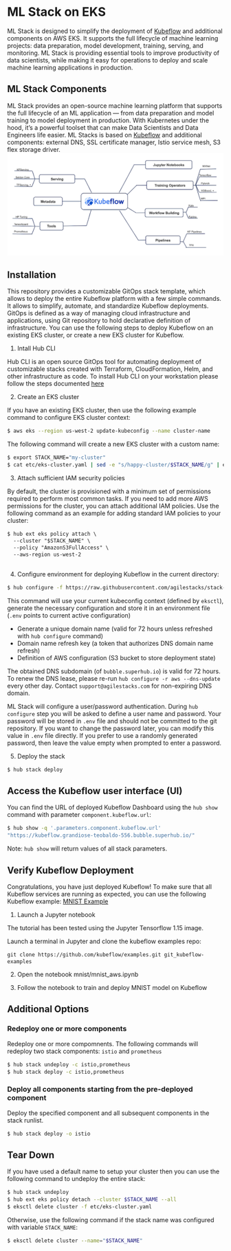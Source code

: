 # ML Stack on EKS

ML Stack is designed to simplify the deployment of [Kubeflow](https://github.com/kubeflow) and additional components on AWS EKS.  It supports the full lifecycle of machine learning projects: data preparation, model development, training, serving, and monitoring.  ML Stack is providing essential tools to improve productivity of data scientists, while making it easy for operations to deploy and scale machine learning applications in production.

## ML Stack Components

ML Stack provides an open-source machine learning platform that supports the full lifecycle of an ML application — from data preparation and model training to model deployment in production.  With Kubernetes under the hood, it’s a powerful toolset that can make Data Scientists and Data Engineers life easier.  ML Stacks is based on [Kubeflow](https://github.com/kubeflow) and additional components: external DNS, SSL certificate manager, Istio service mesh, S3 flex storage driver.
![Components](/etc/kubeflow_components.png)

## Installation

This repository provides a customizable GitOps stack template, which allows to deploy the entire Kubeflow platform with a few simple commands.  It allows to simplify, automate, and standardize Kubeflow deployments.  GitOps is defined as a way of managing cloud infrastructure and applications, using Git repository to hold declarative definition of infrastructure. You can use the following steps to deploy Kubeflow on an existing EKS cluster, or create a new EKS cluster for Kubeflow.

1. Intall Hub CLI

Hub CLI is an open source GitOps tool for automating deployment of customizable stacks created with Terraform, CloudFormation, Helm, and other infrastructure as code.
To install Hub CLI on your workstation please follow the steps documented [here](https://superhub.io)

2. Create an EKS cluster

If you have an existing EKS cluster, then use the following example command to configure EKS cluster context:
```bash
$ aws eks --region us-west-2 update-kubeconfig --name cluster-name
```

The following command will create a new EKS cluster with a custom name:

```bash
$ export STACK_NAME="my-cluster"
$ cat etc/eks-cluster.yaml | sed -e "s/happy-cluster/$STACK_NAME/g" | eksctl create cluster -f -
```

3. Attach sufficient IAM security policies

By default, the cluster is provisioned with a minimum set of permissions required to perform most common tasks.  If you need to add more AWS permissions for the cluster, you can attach additional IAM policies.  Use the following command as an example for adding standard IAM policies to your cluster:

```
$ hub ext eks policy attach \
  --cluster "$STACK_NAME" \
  --policy "AmazonS3FullAccess" \
  --aws-region us-west-2
  
```

4. Configure environment for deploying Kubeflow in the current directory:

```bash
$ hub configure -f https://raw.githubusercontent.com/agilestacks/stack-ml-eks/master/hub.yaml
```

This command will use your current kubeconfig context (defined by `eksctl`), generate the necessary configuration and store it in an environment file (`.env` points to current active configuration)

* Generate a unique domain name (valid for 72 hours unless refreshed with `hub configure` command)
* Domain name refresh key (a token that authorizes DNS domain name refresh)
* Definition of AWS configuration (S3 bucket to store deployment state)

The obtained DNS subdomain (of `bubble.superhub.io`) is valid for 72 hours. To renew the DNS lease, please re-run `hub configure -r aws --dns-update` every other day. Contact `support@agilestacks.com` for non-expiring DNS domain.

ML Stack will configure a user/password authentication. During `hub configure` step you will be asked to define a user name and password. Your password will be stored in `.env` file and should not be committed to the git repository. If you want to change the password later, you can modify this value in `.env` file directly.  If you prefer to use a randomly generated password, then leave the value empty when prompted to enter a password.

5. Deploy the stack

```bash
$ hub stack deploy
```

## Access the Kubeflow user interface (UI)
You can find the URL of deployed Kubeflow Dashboard using the `hub show` command with parameter `component.kubeflow.url`:
```bash
$ hub show -q '.parameters.component.kubeflow.url'
"https://kubeflow.grandiose-teobaldo-556.bubble.superhub.io/"
```
Note: `hub show` will return values of all stack parameters.

## Verify Kubeflow Deployment

Congratulations, you have just deployed Kubeflow! To make sure that all Kubeflow services are running as expected, you can use the following Kubeflow example: [MNIST Example](https://github.com/kubeflow/examples/tree/master/mnist)

1. Launch a Jupyter notebook

The tutorial has been tested using the Jupyter Tensorflow 1.15 image.

Launch a terminal in Jupyter and clone the kubeflow examples repo:

```
git clone https://github.com/kubeflow/examples.git git_kubeflow-examples
```

2. Open the notebook mnist/mnist_aws.ipynb

3. Follow the notebook to train and deploy MNIST model on Kubeflow


## Additional Options

### Redeploy one or more components

Redeploy one or more compomnents. The following commands will redeploy two stack components: `istio` and `prometheus`

```bash
$ hub stack undeploy -c istio,prometheus
$ hub stack deploy -c istio,prometheus
```

### Deploy all components starting from the pre-deployed component

Deploy the specified component and all subsequent components in the stack runlist.

```bash
$ hub stack deploy -o istio
```

## Tear Down

If you have used a default name to setup your cluster then you can use the following command to undeploy the entire stack:

```bash
$ hub stack undeploy
$ hub ext eks policy detach --cluster $STACK_NAME --all
$ eksctl delete cluster -f etc/eks-cluster.yaml
```

Otherwise, use the following command if the stack name was configured with variable `STACK_NAME`:

```bash
$ eksctl delete cluster --name="$STACK_NAME"
```
